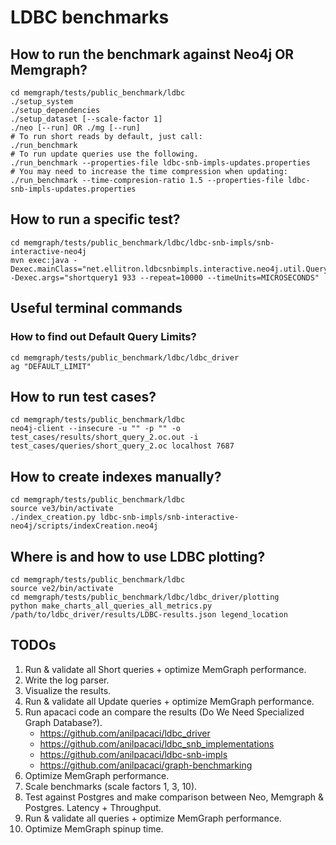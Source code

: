 # LDBC benchmarks

## How to run the benchmark against Neo4j OR Memgraph?

    cd memgraph/tests/public_benchmark/ldbc
    ./setup_system
    ./setup_dependencies
    ./setup_dataset [--scale-factor 1]
    ./neo [--run] OR ./mg [--run]
    # To run short reads by default, just call:
    ./run_benchmark
    # To run update queries use the following.
    ./run_benchmark --properties-file ldbc-snb-impls-updates.properties
    # You may need to increase the time compression when updating:
    ./run_benchmark --time-compresion-ratio 1.5 --properties-file ldbc-snb-impls-updates.properties

## How to run a specific test?

    cd memgraph/tests/public_benchmark/ldbc/ldbc-snb-impls/snb-interactive-neo4j
    mvn exec:java -Dexec.mainClass="net.ellitron.ldbcsnbimpls.interactive.neo4j.util.QueryTester" -Dexec.args="shortquery1 933 --repeat=10000 --timeUnits=MICROSECONDS"

## Useful terminal commands

### How to find out Default Query Limits?

    cd memgraph/tests/public_benchmark/ldbc/ldbc_driver
    ag "DEFAULT_LIMIT"

## How to run test cases?

    cd memgraph/tests/public_benchmark/ldbc
    neo4j-client --insecure -u "" -p "" -o test_cases/results/short_query_2.oc.out -i test_cases/queries/short_query_2.oc localhost 7687

## How to create indexes manually?

    cd memgraph/tests/public_benchmark/ldbc
    source ve3/bin/activate
    ./index_creation.py ldbc-snb-impls/snb-interactive-neo4j/scripts/indexCreation.neo4j

## Where is and how to use LDBC plotting?

    cd memgraph/tests/public_benchmark/ldbc
    source ve2/bin/activate
    cd memgraph/tests/public_benchmark/ldbc/ldbc_driver/plotting
    python make_charts_all_queries_all_metrics.py /path/to/ldbc_driver/results/LDBC-results.json legend_location

## TODOs

 1. Run & validate all Short queries + optimize MemGraph performance.
 2. Write the log parser.
 3. Visualize the results.
 4. Run & validate all Update queries + optimize MemGraph performance.
 5. Run apacaci code an compare the results (Do We Need Specialized Graph Database?).
     * https://github.com/anilpacaci/ldbc_driver
     * https://github.com/anilpacaci/ldbc_snb_implementations
     * https://github.com/anilpacaci/ldbc-snb-impls
     * https://github.com/anilpacaci/graph-benchmarking
 6. Optimize MemGraph performance.
 7. Scale benchmarks (scale factors 1, 3, 10).
 8. Test against Postgres and make comparison between Neo, Memgraph & Postgres. Latency + Throughput.
 9. Run & validate all queries + optimize MemGraph performance.
10. Optimize MemGraph spinup time.
